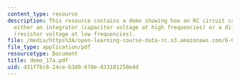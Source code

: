 ```yaml
---
content_type: resource
description: This resource contains a demo showing how an RC circuit can approximate
  either an integrator (capacitor voltage at high frequencies) or a differentiator
  (resistor voltage at low frequencies).
file: /media/https%3A/open-learning-course-data-rc.s3.amazonaws.com/6-002-circuits-and-electronics-spring-2007/d31f7bc824ceb3d0678e833101250e4d_demo_17a.pdf
file_type: application/pdf
resourcetype: Document
title: demo_17a.pdf
uid: d31f7bc8-24ce-b3d0-678e-833101250e4d
---
```

